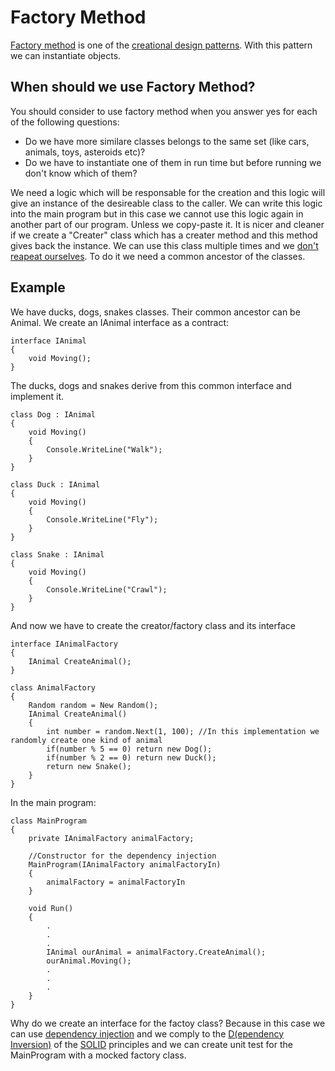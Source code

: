 # Factory Method
[Factory method](https://en.wikipedia.org/wiki/Factory_method_pattern) is one of the [creational design patterns](https://en.wikipedia.org/wiki/Creational_pattern). With this pattern we can instantiate objects.

## When should we use Factory Method?
You should consider to use factory method when you answer yes for each of the following questions:

* Do we have more similare classes belongs to the same set (like cars, animals, toys, asteroids etc)?
* Do we have to instantiate one of them in run time but before running we don't know which of them?

We need a logic which will be responsable for the creation and this logic will give an instance of the desireable class to the caller.
We can write this logic into the main program but in this case we cannot use this logic again in another part of our program. Unless we copy-paste it.
It is nicer and cleaner if we create a "Creater" class which has a creater method and this method gives back the instance.
We can use this class multiple times and we [don't reapeat ourselves](https://en.wikipedia.org/wiki/Don%27t_repeat_yourself).
To do it we need a common ancestor of the classes.

## Example
We have ducks, dogs, snakes classes. Their common ancestor can be Animal.
We create an IAnimal interface as a contract:

	interface IAnimal
	{
		void Moving();
	}

The ducks, dogs and snakes derive from this common interface and implement it.

	class Dog : IAnimal
	{
		void Moving()
		{
			Console.WriteLine("Walk");
		}
	}

	class Duck : IAnimal
	{
		void Moving()
		{
			Console.WriteLine("Fly");
		}
	}

	class Snake : IAnimal
	{
		void Moving()
		{
			Console.WriteLine("Crawl");
		}
	}

And now we have to create the creator/factory class and its interface

	interface IAnimalFactory
	{
		IAnimal CreateAnimal();
	}

	class AnimalFactory
	{
		Random random = New Random();
		IAnimal CreateAnimal()
		{
			int number = random.Next(1, 100); //In this implementation we randomly create one kind of animal
			if(number % 5 == 0) return new Dog();
			if(number % 2 == 0) return new Duck();
			return new Snake();
		}
	}

In the main program:

	class MainProgram
	{
		private IAnimalFactory animalFactory;

		//Constructor for the dependency injection
		MainProgram(IAnimalFactory animalFactoryIn)
		{
			animalFactory = animalFactoryIn
		}

		void Run()
		{
			.
			.
			.
			IAnimal ourAnimal = animalFactory.CreateAnimal();
			ourAnimal.Moving();
			.
			.
			.
		}
	}

Why do we create an interface for the factoy class? Because in this case we can use [dependency injection](https://en.wikipedia.org/wiki/Dependency_injection) and we comply to the [D(ependency Inversion)](https://en.wikipedia.org/wiki/Dependency_inversion_principle) of the [SOLID](https://en.wikipedia.org/wiki/SOLID) principles and we can create unit test for the MainProgram with a mocked factory class.

